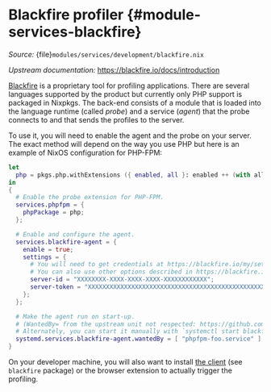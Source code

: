 # Blackfire profiler {#module-services-blackfire}

*Source:* {file}`modules/services/development/blackfire.nix`

*Upstream documentation:* <https://blackfire.io/docs/introduction>

[Blackfire](https://blackfire.io) is a proprietary tool for profiling applications. There are several languages supported by the product but currently only PHP support is packaged in Nixpkgs. The back-end consists of a module that is loaded into the language runtime (called *probe*) and a service (*agent*) that the probe connects to and that sends the profiles to the server.

To use it, you will need to enable the agent and the probe on your server. The exact method will depend on the way you use PHP but here is an example of NixOS configuration for PHP-FPM:
```nix
let
  php = pkgs.php.withExtensions ({ enabled, all }: enabled ++ (with all; [ blackfire ]));
in
{
  # Enable the probe extension for PHP-FPM.
  services.phpfpm = {
    phpPackage = php;
  };

  # Enable and configure the agent.
  services.blackfire-agent = {
    enable = true;
    settings = {
      # You will need to get credentials at https://blackfire.io/my/settings/credentials
      # You can also use other options described in https://blackfire.io/docs/up-and-running/configuration/agent
      server-id = "XXXXXXXX-XXXX-XXXX-XXXX-XXXXXXXXXXXX";
      server-token = "XXXXXXXXXXXXXXXXXXXXXXXXXXXXXXXXXXXXXXXXXXXXXXXXXXXXXXXXXXXXXXXX";
    };
  };

  # Make the agent run on start-up.
  # (WantedBy= from the upstream unit not respected: https://github.com/NixOS/nixpkgs/issues/81138)
  # Alternately, you can start it manually with `systemctl start blackfire-agent`.
  systemd.services.blackfire-agent.wantedBy = [ "phpfpm-foo.service" ];
}
```

On your developer machine, you will also want to install [the client](https://blackfire.io/docs/up-and-running/installation#install-a-profiling-client) (see `blackfire` package) or the browser extension to actually trigger the profiling.
